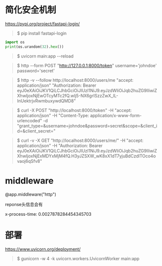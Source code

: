 简化安全机制
==========

https://pypi.org/project/fastapi-login/

> $ pip install fastapi-login

```python
import os
print(os.urandom(32).hex())
```
> $ uvicorn main:app --reload

> $ http --form POST "http://127.0.0.1:8000/token" username='johndoe' password='secret'

> $ http -v --follow http://localhost:8000/users/me "accept: application/json" "Authorization: Bearer eyJ0eXAiOiJKV1QiLCJhbGciOiJIUzI1NiJ9.eyJzdWIiOiJqb2huZG9lIiwiZXhwIjoxNjEwOTcyMTc2fQ.wlj5-NX6grISzzZwX_lL-InUektrjvRwmbuxywdQMD8"

> $ curl -X POST "http://localhost:8000/token" -H  "accept: application/json" -H  "Content-Type: application/x-www-form-urlencoded" -d "grant_type=&username=johndoe&password=secret&scope=&client_id=&client_secret="

> $ curl -v -X GET "http://localhost:8000/users/me/" -H  "accept: application/json" -H  "Authorization: Bearer eyJ0eXAiOiJKV1QiLCJhbGciOiJIUzI1NiJ9.eyJzdWIiOiJqb2huZG9lIiwiZXhwIjoxNjExMDYxMjM4fQ.H3yJZSXW_wK8xX1dT7yjuBdCzdlTOco4ovaoj6qSfv8"

middleware
==========

@app.middleware("http")

reponse头信息会有

x-process-time: 0.0027878284454345703

部署
====

https://www.uvicorn.org/deployment/

> $ gunicorn -w 4 -k uvicorn.workers.UvicornWorker main:app